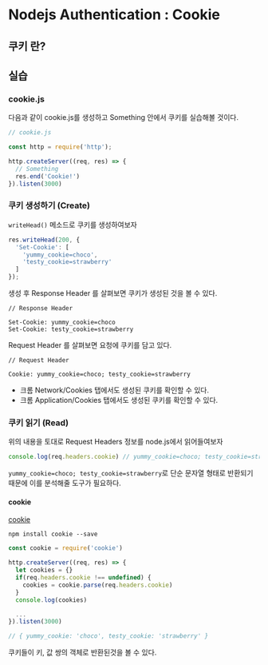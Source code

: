 # Nodejs Authentication : Cookie

## 쿠키 란?

## 실습

### cookie.js

다음과 같이 cookie.js를 생성하고 Something 안에서 쿠키를 실습해볼 것이다.

``` javascript
// cookie.js

const http = require('http');

http.createServer((req, res) => {
  // Something
  res.end('Cookie!')
}).listen(3000)
```

### 쿠키 생성하기 (Create)

`writeHead()` 메소드로 쿠키를 생성하여보자

``` javascript
res.writeHead(200, {
  'Set-Cookie': [
    'yummy_cookie=choco',
    'testy_cookie=strawberry'
  ]
});
```

생성 후 Response Header 를 살펴보면 쿠키가 생성된 것을 볼 수 있다.

```
// Response Header

Set-Cookie: yummy_cookie=choco
Set-Cookie: testy_cookie=strawberry
```

Request Header 를 살펴보면 요청에 쿠키를 담고 있다.

```
// Request Header

Cookie: yummy_cookie=choco; testy_cookie=strawberry
```

* 크롬 Network/Cookies 탭에서도 생성된 쿠키를 확인할 수 있다.
* 크롬 Application/Cookies 탭에서도 생성된 쿠키를 확인할 수 있다.

### 쿠키 읽기 (Read)

위의 내용을 토대로 Request Headers 정보를 node.js에서 읽어들여보자

``` javascript
console.log(req.headers.cookie) // yummy_cookie=choco; testy_cookie=strawberry
```

`yummy_cookie=choco; testy_cookie=strawberry`로 단순 문자열 형태로 반환되기 때문에 이를 분석해줄 도구가 필요하다.

#### cookie

[cookie](https://www.npmjs.com/package/cookie)

```
npm install cookie --save
```

``` javascript
const cookie = require('cookie')

http.createServer((req, res) => {
  let cookies = {}
  if(req.headers.cookie !== undefined) {
    cookies = cookie.parse(req.headers.cookie)
  }
  console.log(cookies)

  ...
}).listen(3000)

// { yummy_cookie: 'choco', testy_cookie: 'strawberry' }
```

쿠키들이 키, 값 쌍의 객체로 반환된것을 볼 수 있다.